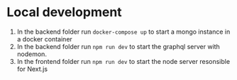 # Local development

1. In the backend folder run `docker-compose up` to start a mongo instance in a docker container
2. In the backend folder run `npm run dev` to start the graphql server with nodemon.
2. In the frontend folder run `npm run dev` to start the node server resonsible for Next.js